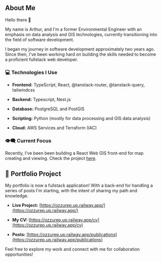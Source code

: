 ## About Me

Hello there 👋

My name is Arthur, and I'm a former Environmental Engineer with an emphasis on data analysis and GIS technologies, currently transitioning into the field of software development.

I began my journey in software development approximately two years ago. Since then, I've been working hard on building the skills needed to become a proficient fullstack web developer.

### 💻️ Technologies I Use

- **Frontend:** TypeScript, React, @tanstack-router, @tanstack-query, tailwindcss

- **Backend:** Typescript, Nest.js

- **Database:** PostgreSQL and PostGIS

- **Scripting:** Python (mostly for data processing and GIS data analysis)

- **Cloud:** AWS Services and Terraform (IAC)

### 👁️‍🗨️ Current Focus

Recently, I've been been building a React Web GIS front-end for map creating and viewing. Check the project [here](https://cgis.up.railway.app/).

## 🚀 Portfolio Project

My portfolio is now a fullstack application! With a back-end for handling a series of posts I'm starting, with the intent of sharing my path and knowledge.

- **Live Project:** [https://ozzurep.up.railway.app/](https://ozzurep.up.railway.app/)

- **My CV:** [https://ozzurep.up.railway.app/cv](https://ozzurep.up.railway.app/cv)

- **Posts:** [https://ozzurep.up.railway.app/publications](https://ozzurep.up.railway.app/publications)

Feel free to explore my work and connect with me for collaboration opportunities!

